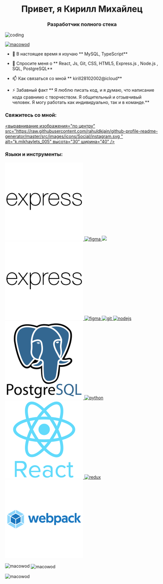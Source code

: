 <h1 align="center"> Привет, я Кирилл Михайлец</h1>
<h3 align="center"> Разработчик полного стека </h3>
<img aling="right" alt="coding" width="400" src="https://camo.githubusercontent.com/117d0191569b7e00e69062ce99d26fe9c251dc735c57386b497c75b0b26dda08/68747470733a2f2f63646e2e6472696262626c652e636f6d2f75736572732f313035393538332f73637265656e73686f74732f343137313336372f636f64696e672d667265616b2e676966">

<p align="left"> <a href="https://github.com/ryo-ma/github-profile-trophy "><img src="https://github-profile-trophy.vercel.app/?username=macowod " alt="macowod" /></a> </p>

- 🌱 В настоящее время я изучаю ** MySQL, TypeScript**

- 💬 Спросите меня о ** React, Js, Git, CSS, HTML5, Express.js , Node.js , SQL, PostgreSQL**

- 📫 Как связаться со мной ** kirill28102002@icloud**

- ⚡ Забавный факт ** Я люблю писать код, и я думаю, что написание кода сравнимо с творчеством. Я общительный и отзывчивый человек. Я могу работать как индивидуально, так и в команде.**

<h3 align="left">Свяжитесь со мной:</h3>
<p align="left">
<a href="https://instagram.com/k.mikhaylets_005 " цель="пустой"><выравнивание изображения="по центру" src="https://raw.githubusercontent.com/rahuldkjain/github-profile-readme-generator/master/src/images/icons/Social/instagram.svg " alt="k.mikhaylets_005" высота="30" ширина="40" /></a>
</p>

<h3 align="left">Языки и инструменты:</h3>
<p align="left"> <a href="https://getbootstrap . <a href="https://expressjs.com" target="_blank" rel="noreferrer"> <img src="https://raw.githubusercontent.com/devicons/devicon/master/icons/express/express-original-wordmark.svg " alt="экспресс" ширина ="40" высота ="40"/> </a> <a href="https://www.figma.com /" цель="_blank" относительно="noreferrer"> <img src="https://www.vectorlogo.zone/logos/figma/figma-icon.svg " alt="figma" ширина ="40" высота ="40"/> </a> <a href="https://git-scm.com /" target="_blank" rel="noreferrer"> <img src="https://www .com" target="_blank" rel="noreferrer"> <img src="https://raw.githubusercontent.com/devicons/devicon/master/icons/express/express-original-wordmark.svg " alt="экспресс" ширина ="40" высота ="40"/> </a> <a href="https://www.figma.com /" target="_blank" rel="noreferrer"><img src="https://www.vectorlogo.zone/logos/figma/figma-icon.svg " alt="figma" ширина ="40" высота ="40"/> </a> <a href="https://git-scm.com /" target="_blank" rel="noreferrer"> <img src="https://www .vectorlogo.zone/logos/git-scm/git-scm-icon.svg" alt="git" width="40" height="40"/> </a> <a href="https://www.w3.org/html /" target="_blank" rel="noreferrer"> <imgsrc="https://raw.githubusercontent.com/devicons/devicon/master/icons/html5/html5-original-wordmark.svg " alt="html5" width="40" height ="40"/> </a> <a href="https://developer.mozilla.org/en-US/docs/Web/JavaScript " target="_blank" rel="noreferrer"> <img src="https://raw .githubusercontent.com/devicons/devicon/master/icons/nodejs/nodejs-original-wordmark.svg " alt="nodejs" ширина ="40" высота ="40"/> </a> <a href="https://www.postgresql.org " target="_blank" rel="noreferrer"> <img src="https://raw.githubusercontent.com/devicons/devicon/master/icons/postgresql/postgresql-original-wordmark.svg " alt="postgresql" ширина="40" высота="40"/> </a> <a href="https://www.python.org " target="_blank" rel="noreferrer"> <img src="https://raw .githubusercontent.com/devicons/devicon/master/icons/python/python-original.svg " alt="python" width="40" height="40"/> </a> <a href="https://reactjs.org /" target="_blank" rel="noreferrer"> <img src="https://raw.githubusercontent.com/devicons/devicon/master/icons/react/react-original-wordmark.svg "alt ="реагировать" ширина="40" высота="40"/> </a> <a href="https://redux.js.org " target="_blank" rel="noreferrer"> <img src="https://raw .githubusercontent.com/devicons/devicon/master/icons/redux/redux-original.svg " alt="redux" ширина ="40" высота ="40"/> </a> <a href="https://webpack.js.org " target="_blank" rel="noreferrer"> <img src="https://raw.githubusercontent.com/devicons/devicon/d00d0969292a6569d45b06d3f350f463a0107b0d/icons/webpack/webpack-original-wordmark.svg " alt ="webpack" ширина="40" высота="40" /> </a> </p>

<p><img align="left" src="https://github-readme-stats.vercel.app/api/top-langs?username=macowod&show_icons=true&locale=en&layout=compact " alt="macowod" /></p>

<p>&nbsp;<img align="center" src="https://github-readme-stats.vercel.app/api?username=macowod&show_icons=true&locale=en " alt="macowod" /></p>

<p><img align="center" src="https://github-readme-streak-stats.herokuapp.com/?user=macowod &" alt="macowod" /></p>
